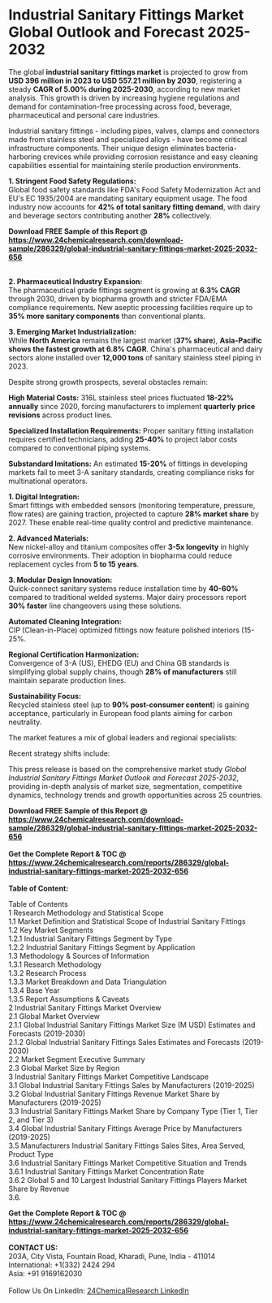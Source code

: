 <h1>Industrial Sanitary Fittings Market Global Outlook and Forecast 2025-2032</h1><p>The global <strong>industrial sanitary fittings market</strong> is projected to grow from <strong>USD 396 million in 2023 to USD 557.21 million by 2030</strong>, registering a steady <strong>CAGR of 5.00% during 2025-2030</strong>, according to new market analysis. This growth is driven by increasing hygiene regulations and demand for contamination-free processing across food, beverage, pharmaceutical and personal care industries.</p><p>Industrial sanitary fittings - including pipes, valves, clamps and connectors made from stainless steel and specialized alloys - have become critical infrastructure components. Their unique design eliminates bacteria-harboring crevices while providing corrosion resistance and easy cleaning capabilities essential for maintaining sterile production environments.</p><p><strong>1. Stringent Food Safety Regulations:</strong><br>
Global food safety standards like FDA's Food Safety Modernization Act and EU's EC 1935/2004 are mandating sanitary equipment usage. The food industry now accounts for <strong>42% of total sanitary fitting demand</strong>, with dairy and beverage sectors contributing another <strong>28%</strong> collectively.</p><div><b>Download FREE Sample of this Report @ 
            <a href="https://www.24chemicalresearch.com/download-sample/286329/global-industrial-sanitary-fittings-market-2025-2032-656">
            https://www.24chemicalresearch.com/download-sample/286329/global-industrial-sanitary-fittings-market-2025-2032-656</a></b></div><br><p><strong>2. Pharmaceutical Industry Expansion:</strong><br>
The pharmaceutical grade fittings segment is growing at <strong>6.3% CAGR</strong> through 2030, driven by biopharma growth and stricter FDA/EMA compliance requirements. New aseptic processing facilities require up to <strong>35% more sanitary components</strong> than conventional plants.</p><p><strong>3. Emerging Market Industrialization:</strong><br>
While <strong>North America</strong> remains the largest market (<strong>37% share</strong>), <strong>Asia-Pacific shows the fastest growth at 6.8% CAGR</strong>. China's pharmaceutical and dairy sectors alone installed over <strong>12,000 tons</strong> of sanitary stainless steel piping in 2023.</p><p>Despite strong growth prospects, several obstacles remain:</p><p><strong>High Material Costs:</strong> 316L stainless steel prices fluctuated <strong>18-22% annually</strong> since 2020, forcing manufacturers to implement <strong>quarterly price revisions</strong> across product lines.</p><p><strong>Specialized Installation Requirements:</strong> Proper sanitary fitting installation requires certified technicians, adding <strong>25-40%</strong> to project labor costs compared to conventional piping systems.</p><p><strong>Substandard Imitations:</strong> An estimated <strong>15-20%</strong> of fittings in developing markets fail to meet 3-A sanitary standards, creating compliance risks for multinational operators.</p><p><strong>1. Digital Integration:</strong><br>
Smart fittings with embedded sensors (monitoring temperature, pressure, flow rates) are gaining traction, projected to capture <strong>28% market share</strong> by 2027. These enable real-time quality control and predictive maintenance.</p><p><strong>2. Advanced Materials:</strong><br>
New nickel-alloy and titanium composites offer <strong>3-5x longevity</strong> in highly corrosive environments. Their adoption in biopharma could reduce replacement cycles from <strong>5 to 15 years</strong>.</p><p><strong>3. Modular Design Innovation:</strong><br>
Quick-connect sanitary systems reduce installation time by <strong>40-60%</strong> compared to traditional welded systems. Major dairy processors report <strong>30% faster</strong> line changeovers using these solutions.</p><p><strong>Automated Cleaning Integration:</strong><br>
	CIP (Clean-in-Place) optimized fittings now feature polished interiors (15-25%.</p><p><strong>Regional Certification Harmonization:</strong><br>
	Convergence of 3-A (US), EHEDG (EU) and China GB standards is simplifying global supply chains, though <strong>28% of manufacturers</strong> still maintain separate production lines.</p><p><strong>Sustainability Focus:</strong><br>
	Recycled stainless steel (up to <strong>90% post-consumer content</strong>) is gaining acceptance, particularly in European food plants aiming for carbon neutrality.</p><p>The market features a mix of global leaders and regional specialists:</p><p>Recent strategy shifts include:</p><p>This press release is based on the comprehensive market study <em>Global Industrial Sanitary Fittings Market Outlook and Forecast 2025-2032</em>, providing in-depth analysis of market size, segmentation, competitive dynamics, technology trends and growth opportunities across 25 countries.</p><div><b>Download FREE Sample of this Report @ 
            <a href="https://www.24chemicalresearch.com/download-sample/286329/global-industrial-sanitary-fittings-market-2025-2032-656">
            https://www.24chemicalresearch.com/download-sample/286329/global-industrial-sanitary-fittings-market-2025-2032-656</a></b></div><br><div><b>Get the Complete Report & TOC @ 
            <a href="https://www.24chemicalresearch.com/reports/286329/global-industrial-sanitary-fittings-market-2025-2032-656">
            https://www.24chemicalresearch.com/reports/286329/global-industrial-sanitary-fittings-market-2025-2032-656</a></b></div><br>
            <b>Table of Content:</b><p>Table of Contents<br />
1 Research Methodology and Statistical Scope<br />
1.1 Market Definition and Statistical Scope of Industrial Sanitary Fittings<br />
1.2 Key Market Segments<br />
1.2.1 Industrial Sanitary Fittings Segment by Type<br />
1.2.2 Industrial Sanitary Fittings Segment by Application<br />
1.3 Methodology & Sources of Information<br />
1.3.1 Research Methodology<br />
1.3.2 Research Process<br />
1.3.3 Market Breakdown and Data Triangulation<br />
1.3.4 Base Year<br />
1.3.5 Report Assumptions & Caveats<br />
2 Industrial Sanitary Fittings Market Overview<br />
2.1 Global Market Overview<br />
2.1.1 Global Industrial Sanitary Fittings Market Size (M USD) Estimates and Forecasts (2019-2030)<br />
2.1.2 Global Industrial Sanitary Fittings Sales Estimates and Forecasts (2019-2030)<br />
2.2 Market Segment Executive Summary<br />
2.3 Global Market Size by Region<br />
3 Industrial Sanitary Fittings Market Competitive Landscape<br />
3.1 Global Industrial Sanitary Fittings Sales by Manufacturers (2019-2025)<br />
3.2 Global Industrial Sanitary Fittings Revenue Market Share by Manufacturers (2019-2025)<br />
3.3 Industrial Sanitary Fittings Market Share by Company Type (Tier 1, Tier 2, and Tier 3)<br />
3.4 Global Industrial Sanitary Fittings Average Price by Manufacturers (2019-2025)<br />
3.5 Manufacturers Industrial Sanitary Fittings Sales Sites, Area Served, Product Type<br />
3.6 Industrial Sanitary Fittings Market Competitive Situation and Trends<br />
3.6.1 Industrial Sanitary Fittings Market Concentration Rate<br />
3.6.2 Global 5 and 10 Largest Industrial Sanitary Fittings Players Market Share by Revenue<br />
3.6.</p><div><b>Get the Complete Report & TOC @ 
            <a href="https://www.24chemicalresearch.com/reports/286329/global-industrial-sanitary-fittings-market-2025-2032-656">
            https://www.24chemicalresearch.com/reports/286329/global-industrial-sanitary-fittings-market-2025-2032-656</a></b></div><br><b>CONTACT US:</b><br>
            203A, City Vista, Fountain Road, Kharadi, Pune, India - 411014<br>
            International: +1(332) 2424 294<br>
            Asia: +91 9169162030 <br><br>
            Follow Us On LinkedIn: <a href="https://www.linkedin.com/company/24chemicalresearch/">24ChemicalResearch LinkedIn</a>